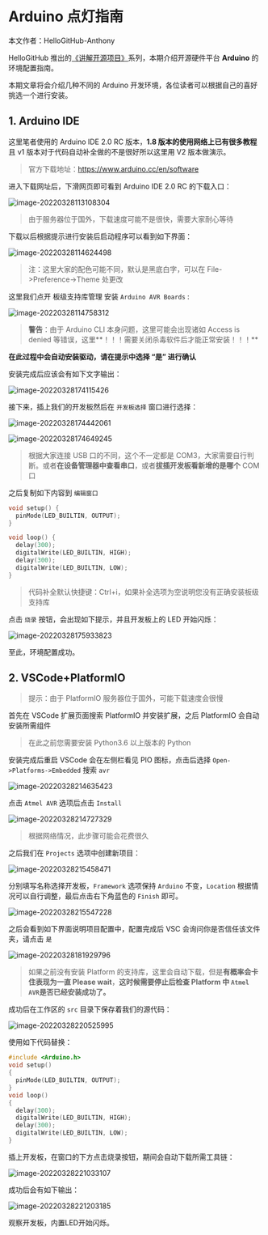 # Arduino 点灯指南

本文作者：HelloGitHub-Anthony

HelloGitHub 推出的[《讲解开源项目》](https://github.com/HelloGitHub-Team/Article)系列，本期介绍开源硬件平台 **Arduino** 的环境配置指南。

本期文章将会介绍几种不同的 Arduino 开发环境，各位读者可以根据自己的喜好挑选一个进行安装。

## 1. Arduino IDE

这里笔者使用的 Arduino IDE 2.0 RC 版本，**1.8 版本的使用网络上已有很多教程**且 v1 版本对于代码自动补全做的不是很好所以这里用 V2 版本做演示。

> 官方下载地址：https://www.arduino.cc/en/software

进入下载网址后，下滑网页即可看到 Arduino IDE 2.0 RC 的下载入口：

![image-20220328113108304](images/1.png)

> 由于服务器位于国外，下载速度可能不是很快，需要大家耐心等待

下载以后根据提示进行安装后启动程序可以看到如下界面：

![image-20220328114624498](images/2.png)

> 注：这里大家的配色可能不同，默认是黑底白字，可以在 File->Preference->Theme 处更改

这里我们点开 板级支持库管理 安装 ``Arduino AVR Boards`` :

![image-20220328114758312](images/3.png)

 

> **警告**：由于 Arduino CLI 本身问题，这里可能会出现诸如 Access is denied 等错误，这里**！！！需要关闭杀毒软件后才能正常安装！！！**

**在此过程中会自动安装驱动，请在提示中选择 “是” 进行确认**

安装完成后应该会有如下文字输出：

![image-20220328174115426](images/4.png)

接下来，插上我们的开发板然后在 ``开发板选择`` 窗口进行选择：

![image-20220328174442061](images/5.png)

![image-20220328174649245](images/6.png)

> 根据大家连接 USB 口的不同，这个不一定都是 COM3，大家需要自行判断。或者**在设备管理器中查看串口**，或者**拔插开发板看新增的是哪个** COM 口

之后复制如下内容到 ``编辑窗口`` 

```c++
void setup() {
  pinMode(LED_BUILTIN, OUTPUT);
}

void loop() {
  delay(300);
  digitalWrite(LED_BUILTIN, HIGH);
  delay(300);
  digitalWrite(LED_BUILTIN, LOW);
}
```

> 代码补全默认快捷键：Ctrl+i，如果补全选项为空说明您没有正确安装板级支持库

点击 ``烧录`` 按钮，会出现如下提示，并且开发板上的 LED 开始闪烁：

![image-20220328175933823](C:\Users\Origi\AppData\Roaming\Typora\typora-user-images\image-20220328175933823.png)

至此，环境配置成功。

## 2. VSCode+PlatformIO

> 提示：由于 PlatformIO 服务器位于国外，可能下载速度会很慢

首先在 VSCode 扩展页面搜索 PlatformIO 并安装扩展，之后 PlatformIO 会自动安装所需组件

> 在此之前您需要安装 Python3.6 以上版本的 Python

安装完成后重启 VSCode 会在左侧栏看见 PlO 图标，点击后选择 `Open->Platforms->Embedded` 搜索 `avr` 

![image-20220328214635423](images/7.png)

点击 `Atmel AVR` 选项后点击 `Install` 

![image-20220328214727329](images/8.png)

> 根据网络情况，此步骤可能会花费很久

之后我们在 `Projects` 选项中创建新项目：

![image-20220328215458471](images/9.png)

分别填写名称选择开发板，`Framework` 选项保持 `Arduino` 不变，`Location` 根据情况可以自行调整，最后点击右下角蓝色的 `Finish` 即可。

![image-20220328215547228](images/10.png)

之后会看到如下界面说明项目配置中，配置完成后 VSC 会询问你是否信任该文件夹，请点击 `是`

![image-20220328181929796](images/11.png)

> 如果之前没有安装 Platform 的支持库，这里会自动下载，但是**有概率会卡住表现为一直 Please wait**，**这时候需要停止后检查 Platform 中 `Atmel AVR`是否已经安装成功了。**

成功后在工作区的 `src` 目录下保存着我们的源代码：

![image-20220328220525995](images/12.png)

使用如下代码替换：

```C++
#include <Arduino.h>
void setup()
{
  pinMode(LED_BUILTIN, OUTPUT);
}
void loop()
{
  delay(300);
  digitalWrite(LED_BUILTIN, HIGH);
  delay(300);
  digitalWrite(LED_BUILTIN, LOW);
}
```

插上开发板，在窗口的下方点击烧录按钮，期间会自动下载所需工具链：

![image-20220328221033107](images/13.png)

成功后会有如下输出：

![image-20220328221203185](images/14.png)

观察开发板，内置LED开始闪烁。
